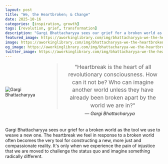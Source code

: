 ```yaml
---
layout: post
title: "We, the Heartbroken; & Change"
date: 2025-10-16
categories: [inspiration, growth]
tags: [revolution, grief, transformation]
description: "Gargi Bhattacharyya sees our grief for a broken world as the tool we use to weave a new one."
featured_image: https://aworkinglibrary.com/img/bhattacharyya-we-the-heartbroken.png
image: https://aworkinglibrary.com/img/bhattacharyya-we-the-heartbroken.png
og_image: https://aworkinglibrary.com/img/bhattacharyya-we-the-heartbroken.png
twitter_image: https://aworkinglibrary.com/img/bhattacharyya-we-the-heartbroken.png
---
```


<style>
  .quote-container {
    display: flex;
    align-items: center;
    margin-bottom: 20px;
    gap: 15px; /* smaller gap */
  }

  .quote-container img {
    max-width: 150px;
    flex-shrink: 0;
  }

  .quote-container blockquote {
     text-align: center;
    margin: 0;
    font-size: 1.1rem;
    line-height: 1.4;
    flex: 1 1 auto; /* allow quote to shrink/grow */
    word-break: break-word; /* prevent overflow */
  }

  .quote-container p {
    text-align: center; /* centered author */
    margin-top: 5px;
    font-style: italic;
    font-size: 0.9rem;
  }

  @media (max-width: 600px) {
    .quote-container img {
      max-width: 90px; /* smaller image */
    }

    .quote-container blockquote {
      font-size: 0.85rem; /* smaller text */
    }

    .quote-container {
      gap: 10px; /* less space */
    }
  }
</style>

<div class="quote-container">
  <img src="https://aworkinglibrary.com/img/bhattacharyya-we-the-heartbroken.png" alt="Gargi Bhattacharyya">
  <div>
    <blockquote>
      "Heartbreak is the heart of all revolutionary consciousness. How can it not be? Who can imagine another world unless they have already been broken apart by the world we are in?"
    </blockquote>
    <p>— Gargi Bhattacharyya</p>
  </div>
</div>

Gargi Bhattacharyya sees our grief for a broken world as the tool we use to weave a new one. The heartbreak we feel in response to a broken world often becomes the very tool for constructing a new, more just and compassionate reality. It's only when we experience the pain of injustice that we are moved to challenge the status quo and imagine something radically different.
